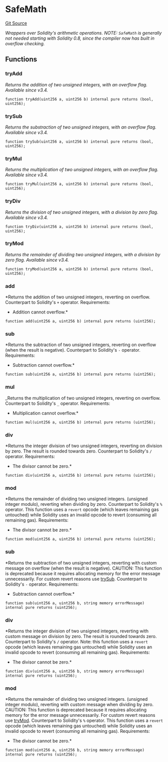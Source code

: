 # SafeMath

[Git Source](https://github.com/Eoracle/target-contracts/blob/f4fda3a61e4cccb09ed94cf04c4ed0f0b162d9e8/src/libraries/SafeMath.sol)

_Wrappers over Solidity's arithmetic operations. NOTE: `SafeMath` is generally not needed starting with Solidity 0.8,
since the compiler now has built in overflow checking._

## Functions

### tryAdd

_Returns the addition of two unsigned integers, with an overflow flag. *Available since v3.4.*_

```solidity
function tryAdd(uint256 a, uint256 b) internal pure returns (bool, uint256);
```

### trySub

_Returns the substraction of two unsigned integers, with an overflow flag. *Available since v3.4.*_

```solidity
function trySub(uint256 a, uint256 b) internal pure returns (bool, uint256);
```

### tryMul

_Returns the multiplication of two unsigned integers, with an overflow flag. *Available since v3.4.*_

```solidity
function tryMul(uint256 a, uint256 b) internal pure returns (bool, uint256);
```

### tryDiv

_Returns the division of two unsigned integers, with a division by zero flag. *Available since v3.4.*_

```solidity
function tryDiv(uint256 a, uint256 b) internal pure returns (bool, uint256);
```

### tryMod

_Returns the remainder of dividing two unsigned integers, with a division by zero flag. *Available since v3.4.*_

```solidity
function tryMod(uint256 a, uint256 b) internal pure returns (bool, uint256);
```

### add

\*Returns the addition of two unsigned integers, reverting on overflow. Counterpart to Solidity's `+` operator.
Requirements:

- Addition cannot overflow.\*

```solidity
function add(uint256 a, uint256 b) internal pure returns (uint256);
```

### sub

\*Returns the subtraction of two unsigned integers, reverting on overflow (when the result is negative). Counterpart to
Solidity's `-` operator. Requirements:

- Subtraction cannot overflow.\*

```solidity
function sub(uint256 a, uint256 b) internal pure returns (uint256);
```

### mul

_Returns the multiplication of two unsigned integers, reverting on overflow. Counterpart to Solidity's `_` operator.
Requirements:

- Multiplication cannot overflow.\*

```solidity
function mul(uint256 a, uint256 b) internal pure returns (uint256);
```

### div

\*Returns the integer division of two unsigned integers, reverting on division by zero. The result is rounded towards
zero. Counterpart to Solidity's `/` operator. Requirements:

- The divisor cannot be zero.\*

```solidity
function div(uint256 a, uint256 b) internal pure returns (uint256);
```

### mod

\*Returns the remainder of dividing two unsigned integers. (unsigned integer modulo), reverting when dividing by zero.
Counterpart to Solidity's `%` operator. This function uses a `revert` opcode (which leaves remaining gas untouched)
while Solidity uses an invalid opcode to revert (consuming all remaining gas). Requirements:

- The divisor cannot be zero.\*

```solidity
function mod(uint256 a, uint256 b) internal pure returns (uint256);
```

### sub

\*Returns the subtraction of two unsigned integers, reverting with custom message on overflow (when the result is
negative). CAUTION: This function is deprecated because it requires allocating memory for the error message
unnecessarily. For custom revert reasons use [trySub](/src/libraries/SafeMath.sol/library.SafeMath.md#trysub).
Counterpart to Solidity's `-` operator. Requirements:

- Subtraction cannot overflow.\*

```solidity
function sub(uint256 a, uint256 b, string memory errorMessage) internal pure returns (uint256);
```

### div

\*Returns the integer division of two unsigned integers, reverting with custom message on division by zero. The result
is rounded towards zero. Counterpart to Solidity's `/` operator. Note: this function uses a `revert` opcode (which
leaves remaining gas untouched) while Solidity uses an invalid opcode to revert (consuming all remaining gas).
Requirements:

- The divisor cannot be zero.\*

```solidity
function div(uint256 a, uint256 b, string memory errorMessage) internal pure returns (uint256);
```

### mod

\*Returns the remainder of dividing two unsigned integers. (unsigned integer modulo), reverting with custom message when
dividing by zero. CAUTION: This function is deprecated because it requires allocating memory for the error message
unnecessarily. For custom revert reasons use [tryMod](/src/libraries/SafeMath.sol/library.SafeMath.md#trymod).
Counterpart to Solidity's `%` operator. This function uses a `revert` opcode (which leaves remaining gas untouched)
while Solidity uses an invalid opcode to revert (consuming all remaining gas). Requirements:

- The divisor cannot be zero.\*

```solidity
function mod(uint256 a, uint256 b, string memory errorMessage) internal pure returns (uint256);
```
